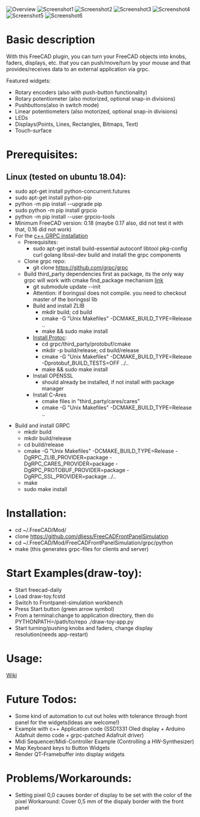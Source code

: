 ![Overview](/icons/overview.png?raw=true)
![Screenshot1](/Examples/draw-toy/screenshots/Push2_1.png?raw=true)
![Screenshot2](/Examples/draw-toy/screenshots/Push2_2.png?raw=true)
![Screenshot3](/Examples/draw-toy/screenshots/draw-toy1.png?raw=true)
![Screenshot4](/Examples/draw-toy/screenshots/draw-toy2.png?raw=true)
![Screenshot5](/Examples/draw-toy/screenshots/draw-toy3.png?raw=true)
![Screenshot6](/Examples/draw-toy/screenshots/draw-toy4.png?raw=true)

# Basic description
With this FreeCAD plugin, you can turn your FreeCAD objects into knobs, faders, displays, etc. that you can push/move/turn by your mouse and that provides/receives data to an external application via grpc. 

Featured widgets:
* Rotary encoders (also with push-button functionality)
* Rotary potentiometer (also motorized, optional snap-in divisions)
* Pushbuttons(also in switch mode)
* Linear potentiometers (also motorized, optional snap-in divisions)
* LEDs
* Displays(Points, Lines, Rectangles, Bitmaps, Text)
* Touch-surface

# Prerequisites:

## Linux (tested on ubuntu 18.04):
* sudo apt-get install python-concurrent.futures
* sudo apt-get install python-pip
* python -m pip install --upgrade pip
* sudo python -m pip install grpcio
* python -m pip install --user grpcio-tools
* Minimum FreeCAD version: 0.18 (maybe 0.17 also, did not test it with that, 0.16 did not work)
* For the [c++ GRPC installation](https://github.com/grpc/grpc/blob/v1.14.1/src/cpp/README.md) 
  - Prerequisites:
    - sudo apt-get install build-essential autoconf libtool pkg-config curl golang libssl-dev
      build and install the grpc components 
  - Clone grpc repo:
    - git clone https://github.com/grpc/grpc
  - Build third_party dependencies first as package, its the only way grpc will work with cmake find_package mechanism
    [link](https://github.com/grpc/grpc/issues/16741)
    - git submodule update --init
    - Attention: if boringssl does not compile. you need to checkout master of the boringssl lib
    - Build and install ZLIB
       - mkdir build; cd build
       - cmake -G "Unix Makefiles" -DCMAKE_BUILD_TYPE=Release ..
       - make && sudo make install 
    - [Install Protoc](https://github.com/protocolbuffers/protobuf/blob/master/cmake/README.md):
      - cd grpc/third_party/protobuf/cmake
      - mkdir -p  build/release; cd build/release
      - cmake -G "Unix Makefiles" -DCMAKE_BUILD_TYPE=Release -Dprotobuf_BUILD_TESTS=OFF ../..
      - make && sudo make install
    - Install OPENSSL
      - should already be installed, if not install with package manager
    - Install C-Ares
      -	cmake files in "third_party/cares/cares"
      - cmake -G "Unix Makefiles" -DCMAKE_BUILD_TYPE=Release ..
 - Build and install GRPC
    - mkdir build
    - mkdir build/release
    - cd build/release
    - cmake -G "Unix Makefiles" -DCMAKE_BUILD_TYPE=Release -DgRPC_ZLIB_PROVIDER=package -DgRPC_CARES_PROVIDER=package -DgRPC_PROTOBUF_PROVIDER=package -DgRPC_SSL_PROVIDER=package ../..
    - make
    - sudo make install

# Installation:
* cd ~/.FreeCAD/Mod/
* clone https://github.com/dliess/FreeCADFrontPanelSimulation
* cd ~/.FreeCAD/Mod/FreeCADFrontPanelSimulation/grpc/python
* make (this generates grpc-files for clients and server)

# Start Examples(draw-toy):
* Start freecad-daily
* Load draw-toy.fcstd
* Switch to Frontpanel-simulation workbench
* Press Start button (green arrow symbol)
* From a terminal:change to application directory, then do PYTHONPATH=/path/to/repo ./draw-toy-app.py
* Start turning/pushing knobs and faders, change display resolution(needs app-restart)

# Usage:
[Wiki](https://github.com/dliess/FreeCADFrontPanelSimulation/wiki)

# Future Todos:
* Some kind of automation to cut out holes with tolerance through front panel for the widgets(Ideas are welcome!)
* Example with c++ Application code (SSD1331 Oled display + Arduino Adafruit demo code + grpc-patched Adafruit driver)
* Midi Sequencer/Midi-Controller Example (Controlling a HW-Synthesizer)
* Map Keyboard keys to Button Widgets
* Render QT-Framebuffer into display widgets

# Problems/Workarounds:
* Setting pixel 0,0 causes border of display to be set with the color of the pixel
   Workaround: Cover 0,5 mm of the dispaly border with the front panel

